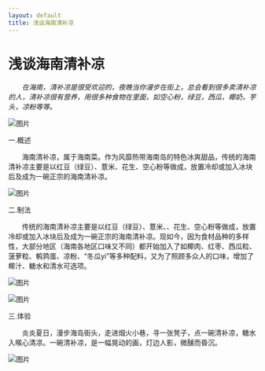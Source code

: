 ```yaml
---
layout: default
title: 浅谈海南清补凉
---
```


# 浅谈海南清补凉
*&emsp;&emsp;在海南，清补凉是很受欢迎的，夜晚当你漫步在街上，总会看到很多卖清补凉的人，清补凉很有营养，用很多种食物在里面，如空心粉，绿豆，西瓜，椰奶，芋头，凉粉等等。*

![图片](https://timgsa.baidu.com/timg?image&quality=80&size=b9999_10000&sec=1537730176660&di=92a1c17b5505a2a82a484d50c94731ed&imgtype=0&src=http%3A%2F%2Fzqdb.hinews.cn%2Fresfile%2F2016-08-11%2F014%2Fp48_s.jpg)

一.概述

  &emsp;&emsp;海南清补凉，属于海南菜。作为风靡热带海南岛的特色冰爽甜品，传统的海南清补凉主要是以红豆（绿豆）、薏米、花生、空心粉等做成，放置冷却或加入冰块后及成为一碗正宗的海南清补凉。

![图片](https://timgsa.baidu.com/timg?image&quality=80&size=b9999_10000&sec=1537730041754&di=ad03684176575341fe4bdea23f5a23fb&imgtype=0&src=http%3A%2F%2Fcms-bucket.nosdn.127.net%2F2018%2F08%2F27%2F1b0f64d4db72447b93a02ed7efac8138.jpeg)


  二.制法
  
  &emsp;&emsp;传统的海南清补凉主要是以红豆（绿豆）、薏米、、花生、空心粉等做成，放置冷却或加入冰块后及成为一碗正宗的海南清补凉。现如今，因为食材品种的多样性，大部分地区（海南各地区口味又不同）都开始加入了如椰肉、红枣、西瓜粒、菠萝粒、鹌鹑蛋、凉粉、“冬瓜yi”等多种配料，又为了照顾多众人的口味，增加了椰汁、糖水和清水可选项。

![图片](https://ss1.bdstatic.com/70cFvXSh_Q1YnxGkpoWK1HF6hhy/it/u=167909098,1562661645&fm=26&gp=0.jpg)

![图片](https://timgsa.baidu.com/timg?image&quality=80&size=b9999_10000&sec=1537730337782&di=f84694557454fdf7ec1f6c324f63b160&imgtype=0&src=http%3A%2F%2Fyouimg1.c-ctrip.com%2Ftarget%2Ftg%2F757%2F712%2F473%2F803448d38871420492a68a07e6a3287c.jpg)


三.体验

&emsp;&emsp;炎炎夏日，漫步海岛街头，走进烟火小巷，寻一张凳子，点一碗清补凉，糖水入喉心清凉。一碗清补凉，是一幅晃动的画，灯边人影，微醺而昏沉。

![图片](https://timgsa.baidu.com/timg?image&quality=80&size=b9999_10000&sec=1537732112659&di=aefa344162668196878f0dceb2713d7b&imgtype=0&src=http%3A%2F%2Fs14.sinaimg.cn%2Fmiddle%2F4e07d559ga594fe160ded%26690)